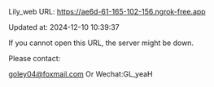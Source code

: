 Lily_web URL: https://ae6d-61-165-102-156.ngrok-free.app

Updated at: 2024-12-10 10:39:37

If you cannot open this URL, the server might be down.

Please contact: 

goley04@foxmail.com Or Wechat:GL_yeaH